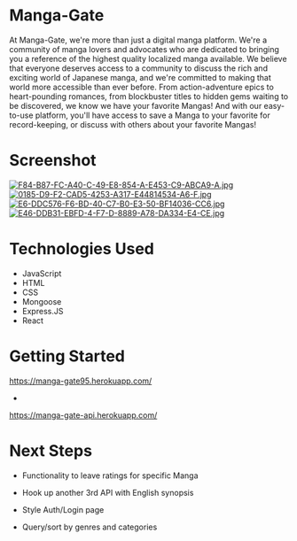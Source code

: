 

# Manga-Gate
              

At Manga-Gate, we're more than just a digital manga platform. We're a community of manga lovers and advocates who are dedicated to bringing you a reference of the highest quality localized manga available. We believe that everyone deserves access to a community to discuss the rich and exciting world of Japanese manga, and we're committed to making that world more accessible than ever before. From action-adventure epics to heart-pounding romances, from blockbuster titles to hidden gems waiting to be discovered, we know we have your favorite Mangas! And with our easy-to-use platform, you'll have access to save a Manga to your favorite for record-keeping, or discuss with others about your favorite Mangas!

# Screenshot

[![F84-B87-FC-A40-C-49-E8-854-A-E453-C9-ABCA9-A.jpg](https://i.postimg.cc/52cbh35B/F84-B87-FC-A40-C-49-E8-854-A-E453-C9-ABCA9-A.jpg)](https://postimg.cc/3dZsp2cN)
[![0185-D9-F2-CAD5-4253-A317-E44814534-A6-F.jpg](https://i.postimg.cc/HWqLmdd8/0185-D9-F2-CAD5-4253-A317-E44814534-A6-F.jpg)](https://postimg.cc/3WZhCMy3)
[![E6-DDC576-F6-BD-40-C7-B0-E3-50-BF14036-CC6.jpg](https://i.postimg.cc/s2MF1GJj/E6-DDC576-F6-BD-40-C7-B0-E3-50-BF14036-CC6.jpg)](https://postimg.cc/jWY3F59m)
[![E46-DDB31-EBFD-4-F7-D-8889-A78-DA334-E4-CE.jpg](https://i.postimg.cc/rm4vN6b7/E46-DDB31-EBFD-4-F7-D-8889-A78-DA334-E4-CE.jpg)](https://postimg.cc/CBFPw2w4)


# Technologies Used

- JavaScript
- HTML
- CSS
- Mongoose
- Express.JS
- React

# Getting Started

https://manga-gate95.herokuapp.com/

*
https://manga-gate-api.herokuapp.com/


# Next Steps

  
- Functionality to leave ratings for specific Manga 
  
- Hook up another 3rd API with English synopsis 
  
- Style Auth/Login page

- Query/sort by genres and categories 

